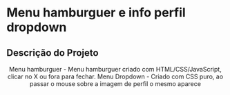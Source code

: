 # Menu hamburguer e info perfil dropdown

## Descrição do Projeto
<p align="center">Menu hamburguer -  Menu hamburguer criado com HTML/CSS/JavaScript, clicar no X ou fora para fechar. Menu Dropdown - Criado com CSS puro, ao passar o mouse sobre a imagem de perfil o mesmo aparece</p>
